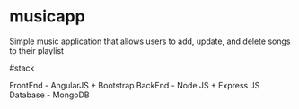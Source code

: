 # musicapp
Simple music application that allows users to add, update, and delete songs to their playlist

#stack

FrontEnd 	- AngularJS  + Bootstrap
BackEnd		- Node JS + Express JS
Database 	- MongoDB


